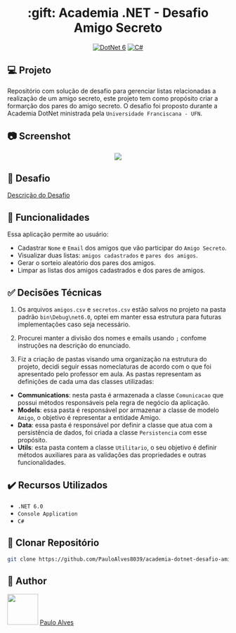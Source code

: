 <h1 align="center">:gift: Academia .NET - Desafio Amigo Secreto</h1>

<p align="center">
  <a href="https://learn.microsoft.com/pt-br/dotnet/"><img alt="DotNet 6" src="https://img.shields.io/badge/.NET-5C2D91?logo=.net&logoColor=white&style=for-the-badge" /></a>
  <a href="https://learn.microsoft.com/pt-br/dotnet/csharp/programming-guide/"><img alt="C#" src="https://img.shields.io/badge/C%23-239120?logo=c-sharp&logoColor=white&style=for-the-badge" /></a>
</p>

## :computer: Projeto

Repositório com solução de desafio para gerenciar listas relacionadas a realização de um amigo secreto, este projeto tem como propósito criar a formarção dos pares do amigo secreto. O desafio foi proposto durante a Academia DotNet ministrada pela `Universidade Franciscana - UFN`.

## :camera: Screenshot

<p align="center"> <img src="https://github.com/PauloAlves8039/academia-dotnet-desafio-amigo-secreto/blob/master/AmigoSecreto/Academia.DotNet.AmigoSecreto/Resources/images/screenshot.PNG" /></p>

## :page_facing_up: Desafio

[Descrição do Desafio](https://github.com/ricardosma/academia_DotNet_5/blob/main/anotacoesAlexandre/aulas.md)

## :scroll: Funcionalidades

Essa aplicação permite ao usuário:

- Cadastrar `Nome` e `Email` dos amigos que vão participar do `Amigo Secreto`.
- Visualizar duas listas: `amigos cadastrados` e `pares dos amigos`.
- Gerar o sorteio aleatório dos pares dos amigos.
- Limpar as listas dos amigos cadastrados e dos pares de amigos.

## :white_check_mark: Decisões Técnicas

1. Os arquivos `amigos.csv` e `secretos.csv` estão salvos no projeto na pasta padrão `bin\Debug\net6.0`, optei em manter essa estrutura para futuras implementações caso seja necessário.

2. Procurei manter a divisão dos nomes e emails usando `;` confome instruções na descrição do enunciado. 

3. Fiz a criação de pastas visando uma organização na estrutura do projeto, decidi seguir essas nomeclaturas de acordo com o que foi apresentado pelo professor em aula. As pastas representam as definições de cada uma das classes utilizadas:

- <b>Communications</b>: nesta pasta é armazenada a classe `Comunicacao` que possui métodos responsáveis pela regra de negócio da aplicação.
- <b>Models</b>: essa pasta é responsável por armazenar a classe de modelo `Amigo`, o objetivo é representar a entidade Amigo.
- <b>Data</b>: essa pasta é responsável por definir a classe que atua com a persistência de dados, foi criada a classe `Persistencia` com esse propósito.
- <b>Utils</b>: esta pasta contem a classe `Utilitario`, o seu objetivo é definir métodos auxiliares para as validações das propriedades e outras funcionalidades.

## ✔️ Recursos Utilizados

- ``.NET 6.0``
- ``Console Application``
- ``C#``

## :floppy_disk: Clonar Repositório

```bash
git clone https://github.com/PauloAlves8039/academia-dotnet-desafio-amigo-secreto.git
```

## :boy: Author


<a href="https://github.com/PauloAlves8039"><img src="https://avatars.githubusercontent.com/u/57012714?v=4" width=70></a>
[Paulo Alves](https://github.com/PauloAlves8039)
